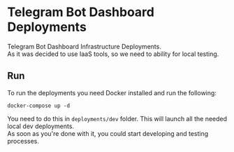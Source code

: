 # Telegram Bot Dashboard Deployments

Telegram Bot Dashboard Infrastructure Deployments.  
As it was decided to use IaaS tools, so we need to ability for local testing.

## Run

To run the deployments you need Docker installed and run the following:

```shell
docker-compose up -d
```

You need to do this in `deployments/dev` folder. This will launch all the needed local dev deployments.  
As soon as you're done with it, you could start developing and testing processes.
